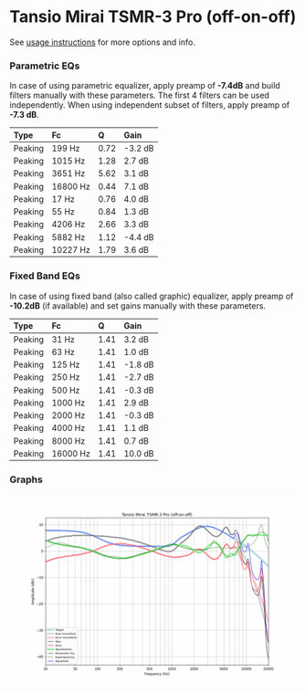 # Tansio Mirai TSMR-3 Pro (off-on-off)
See [usage instructions](https://github.com/jaakkopasanen/AutoEq#usage) for more options and info.

### Parametric EQs
In case of using parametric equalizer, apply preamp of **-7.4dB** and build filters manually
with these parameters. The first 4 filters can be used independently.
When using independent subset of filters, apply preamp of **-7.3 dB**.

| Type    | Fc       |    Q | Gain    |
|:--------|:---------|:-----|:--------|
| Peaking | 199 Hz   | 0.72 | -3.2 dB |
| Peaking | 1015 Hz  | 1.28 | 2.7 dB  |
| Peaking | 3651 Hz  | 5.62 | 3.1 dB  |
| Peaking | 16800 Hz | 0.44 | 7.1 dB  |
| Peaking | 17 Hz    | 0.76 | 4.0 dB  |
| Peaking | 55 Hz    | 0.84 | 1.3 dB  |
| Peaking | 4206 Hz  | 2.66 | 3.3 dB  |
| Peaking | 5882 Hz  | 1.12 | -4.4 dB |
| Peaking | 10227 Hz | 1.79 | 3.6 dB  |

### Fixed Band EQs
In case of using fixed band (also called graphic) equalizer, apply preamp of **-10.2dB**
(if available) and set gains manually with these parameters.

| Type    | Fc       |    Q | Gain    |
|:--------|:---------|:-----|:--------|
| Peaking | 31 Hz    | 1.41 | 3.2 dB  |
| Peaking | 63 Hz    | 1.41 | 1.0 dB  |
| Peaking | 125 Hz   | 1.41 | -1.8 dB |
| Peaking | 250 Hz   | 1.41 | -2.7 dB |
| Peaking | 500 Hz   | 1.41 | -0.3 dB |
| Peaking | 1000 Hz  | 1.41 | 2.9 dB  |
| Peaking | 2000 Hz  | 1.41 | -0.3 dB |
| Peaking | 4000 Hz  | 1.41 | 1.1 dB  |
| Peaking | 8000 Hz  | 1.41 | 0.7 dB  |
| Peaking | 16000 Hz | 1.41 | 10.0 dB |

### Graphs
![](./Tansio%20Mirai%20TSMR-3%20Pro%20(off-on-off).png)